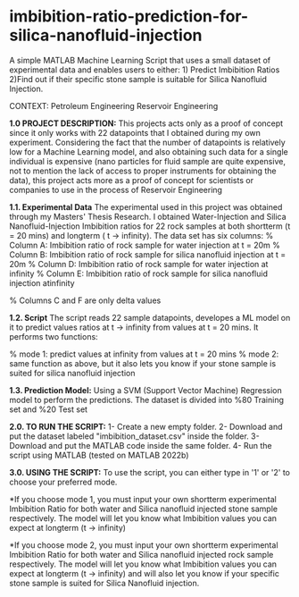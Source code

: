 # imbibition-ratio-prediction-for-silica-nanofluid-injection
A simple MATLAB Machine Learning Script that uses a small dataset of experimental data and enables users to either: 1) Predict Imbibition Ratios 2)Find out if their specific stone sample is suitable for Silica Nanofluid Injection.

CONTEXT:
Petroleum Engineering
Reservoir Engineering

**1.0 PROJECT DESCRIPTION:**
This projects acts only as a proof of concept since it only works with 22 datapoints that I obtained during my own experiment. Considering the fact that the number of datapoints is relatively low for a Machine Learning model, and also obtaining such data for a single individual is expensive (nano particles for fluid sample are quite expensive, not to mention the lack of access to proper instruments for obtaining the data), this project acts more as a proof of concept for scientists or companies to use in the process of Reservoir Engineering

**1.1. Experimental Data**
The experimental used in this project was obtained through my Masters' Thesis Research. I obtained Water-Injection and Silica Nanofluid-Injection Imbibition ratios for 22 rock samples at both shortterm (t = 20 mins) and longterm ( t -> infinity). The data set has six columns:
% Column A: Imbibition ratio of rock sample for water injection at t = 20m
% Column B: Imbibition ratio of rock sample for silica nanofluid injection at t = 20m
% Column D: Imbibition ratio of rock sample for water injection at infinity
% Column E: Imbibition ratio of rock sample for silica nanofluid injection atinfinity

% Columns C and F are only delta values

**1.2. Script**
The script reads 22 sample datapoints, developes a ML model on it to predict values ratios
at t -> infinity from values at t = 20 mins. It performs two functions:

% mode 1: predict values at infinity from values at t = 20 mins
% mode 2: same function as above, but it also lets you know if your stone sample is suited for silica nanofluid injection

**1.3. Prediction Model:**
Using a SVM (Support Vector Machine) Regression model to perform the predictions. The dataset is divided into %80 Training set and %20 Test set

**2.0. TO RUN THE SCRIPT:**
1- Create a new empty folder.
2- Download and put the dataset labeled "imbibition_dataset.csv" inside the folder.
3- Download and put the MATLAB code inside the same folder.
4- Run the script using MATLAB (tested on MATLAB 2022b)

**3.0. USING THE SCRIPT:**
To use the script, you can either type in '1' or '2' to choose your preferred mode.

*If you choose mode 1, you must input your own shortterm experimental Imbibition Ratio for both water and Silica nanofluid injected stone sample respectively. The model will let you know what Imbibition values you can expect at longterm (t -> infinity)

*If you choose mode 2, you must input your own shortterm experimental Imbibition Ratio for both water and Silica nanofluid injected rock sample respectively. The model will let you know what Imbibition values you can expect at longterm (t -> infinity) and will also let you know if your specific stone sample is suited for Silica Nanofluid injection.
